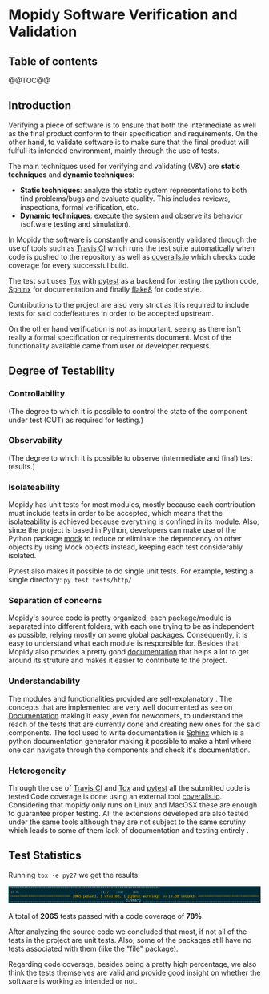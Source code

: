 # Mopidy Software Verification and Validation

## Table of contents
@@TOC@@


## Introduction
Verifying a piece of software is to ensure that both the intermediate as well as the final product conform to their specification and requirements.
On the other hand, to validate software is to make sure that the final product will fulfull its intended environment, mainly through the use of tests.

The main techniques used for verifying and validating (V&V) are **static techniques** and **dynamic techniques**:

- **Static techniques**: analyze the static system representations to both find problems/bugs and evaluate quality. This includes reviews, inspections, formal verification, etc.
- **Dynamic techniques**: execute the system and observe its behavior (software testing and simulation).


In Mopidy the software is constantly and consistently validated through the use of tools such as [Travis CI](https://travis-ci.org/mopidy/mopidy) which runs the test suite automatically when code is pushed to the repository as well as [coveralls.io](https://coveralls.io/github/mopidy/mopidy) which checks code coverage for every successful build.

The test suit uses [Tox](https://tox.readthedocs.org/en/latest/) with [pytest](http://pytest.org/latest/) as a backend for testing the python code, [Sphinx](http://sphinx-doc.org/) for documentation and finally [flake8](https://pypi.python.org/pypi/flake8) for code style.

Contributions to the project are also very strict as it is required to include tests for said code/features in order to be accepted upstream.

On the other hand verification is not as important, seeing as there isn't really a formal specification or requirements document.
Most of the functionality available came from user or developer requests.

## Degree of Testability

### Controllability
(The degree to which it is possible to control the state of the component under test (CUT) as required for testing.)

### Observability
(The degree to which it is possible to observe (intermediate and final) test results.)

### Isolateability
Mopidy has unit tests for most modules, mostly because each contribution must include tests in order to be accepted, which means that the isolateability is achieved because everything is confined in its module.
Also, since the project is based in Python, developers can make use of the Python package [mock](https://pypi.python.org/pypi/mock) to reduce or eliminate the dependency on other objects by using Mock objects instead, keeping each test considerably isolated.

Pytest also makes it possible to do single unit tests. For example, testing a single directory:
`py.test tests/http/`

### Separation of concerns

Mopidy's source code is pretty organized, each package/module is separated into different folders, with each one trying to be as independent as possible, relying mostly on some global packages.
Consequently, it is easy to understand what each module is responsible for.
Besides that, Mopidy also provides a pretty good [documentation](https://docs.mopidy.com/en/latest/) that helps a lot to get around its struture and makes it easier to contribute to the project.

### Understandability

The modules and functionalities provided are self-explanatory . The concepts that are implemented are very well documented as see on [Documentation](https://docs.mopidy.com/en/latest/) making it easy ,even for newcomers, to understand the reach of the tests that are currently done and creating new ones for the said components. The tool used to write documentation is [Sphinx](http://sphinx-doc.org/) which is a python documentation generator making it possible to make a html where one can navigate through the components and check it's documentation.

### Heterogeneity

Through the use of [Travis CI](https://travis-ci.org) and [Tox](https://tox.readthedocs.org/en/latest/) and [pytest](http://pytest.org/latest/) all the submitted code is tested.Code coverage is  done using an external tool 
[coveralls.io](https://coveralls.io/github/mopidy/mopidy). Considering that mopidy only runs on Linux and MacOSX these are enough to guarantee proper testing. All the extensions developed are also tested under the same tools although they are not subject to the same scrutiny which leads to some of them lack of documentation and testing entirely .



## Test Statistics
Running `tox -e py27` we get the results:

![](./images/v&v/pytest_results.png "pytest results")

A total of **2065** tests passed with a code coverage of **78%**.

After analyzing the source code we concluded that most, if not all of the tests in the project are unit tests.
Also, some of the packages still have no tests associated with them (like the "file" package).

Regarding code coverage, besides being a pretty high percentage, we also think the tests themselves are valid and provide good insight on whether the software is working as intended or not.
